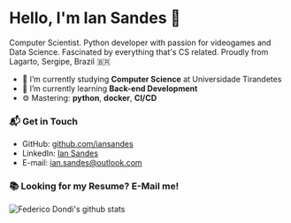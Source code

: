 # Hello, I'm Ian Sandes 👋


Computer Scientist. Python developer with passion for videogames and Data Science. Fascinated by everything that's CS related. Proudly from Lagarto, Sergipe, Brazil 🇧🇷

- 🔭 I’m currently studying **Computer Science** at Universidade Tirandetes
- 🌱 I’m currently learning **Back-end Development**
- ⚙️ Mastering: **python**,  **docker**,  **CI/CD**


### 📬 Get in Touch
- GitHub: [github.com/iansandes][github]
- LinkedIn: [Ian Sandes][linkedin]
- E-mail: ian.sandes@outlook.com

### 📚 Looking for my Resume? E-Mail me!

![Federico Dondi's github stats](https://github-readme-stats.vercel.app/api?username=iansandes&show_icons=true&hide_border=true)

[linkedin]: https://www.linkedin.com/in/ian-sandes/
[github]: https://github.com/iansandes
